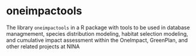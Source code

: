 # oneimpactools

The library `oneimpactools` in a R package with tools to be used in database managmement, species distribution modeling, habitat selection modeling, and 
cumulative impact assessment within the OneImpact, GreenPlan, and other related projects at NINA
